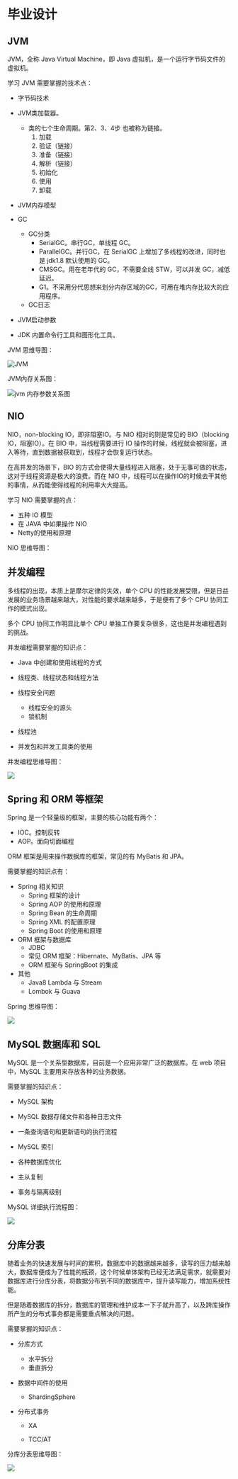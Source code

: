 # 毕业设计



## JVM

JVM，全称 Java Virtual Machine，即 Java 虚拟机，是一个运行字节码文件的虚拟机。

学习 JVM 需要掌握的技术点：

- 字节码技术

- JVM类加载器。

  - 类的七个生命周期。第2、3、4步 也被称为链接。
    1. 加载
    2. 验证（链接）
    3. 准备（链接）
    4. 解析（链接）
    5. 初始化
    6. 使用
    7. 卸载

- JVM内存模型

- GC

  - GC分类
    - SerialGC。串行GC，单线程 GC。
    - ParallelGC。并行GC，在 SerialGC 上增加了多线程的改进，同时也是 jdk1.8 默认使用的 GC。
    - CMSGC。用在老年代的 GC，不需要全线 STW，可以并发 GC，减低延迟。
    - G1。不采用分代思想来划分内存区域的GC，可用在堆内存比较大的应用程序。
  - GC日志

- JVM启动参数

- JDK 内置命令行工具和图形化工具。

  

JVM 思维导图：

![JVM](https://raw.githubusercontent.com/junyulin/jike-assignments/main/img/JVM.png)



JVM内存关系图：

![jvm 内存参数关系图](https://raw.githubusercontent.com/junyulin/jike-assignments/main/img/jvm%20%E5%86%85%E5%AD%98%E5%8F%82%E6%95%B0%E5%85%B3%E7%B3%BB%E5%9B%BE.png)



## NIO

NIO，non-blocking IO，即非阻塞IO。与 NIO 相对的则是常见的 BIO（blocking IO，阻塞IO）。在 BIO 中，当线程需要进行 IO 操作的时候，线程就会被阻塞，进入等待，直到数据被获取到，线程才会恢复运行状态。

在高并发的场景下，BIO 的方式会使得大量线程进入阻塞，处于无事可做的状态，这对于线程资源是极大的浪费。而在 NIO 中，线程可以在操作IO的时候去干其他的事情，从而能使得线程的利用率大大提高。

学习 NIO 需要掌握的点：

- 五种 IO 模型
- 在 JAVA 中如果操作 NIO
- Netty的使用和原理



NIO 思维导图：



## 并发编程

多线程的出现，本质上是摩尔定律的失效，单个 CPU 的性能发展受限，但是日益发展的业务场景越来越大，对性能的要求越来越多，于是便有了多个 CPU 协同工作的模式出现。

多个 CPU 协同工作明显比单个 CPU 单独工作要复杂很多，这也是并发编程遇到的挑战。

并发编程需要掌握的知识点：

- Java 中创建和使用线程的方式

- 线程类、线程状态和线程方法

- 线程安全问题

  - 线程安全的源头
  - 锁机制

- 线程池

- 并发包和并发工具类的使用

  

并发编程思维导图：

![](https://raw.githubusercontent.com/junyulin/jike-assignments/main/img/%E5%A4%9A%E7%BA%BF%E7%A8%8B.png)



## Spring 和 ORM 等框架

Spring 是一个轻量级的框架，主要的核心功能有两个：

- IOC。控制反转
- AOP。面向切面编程

ORM 框架是用来操作数据库的框架，常见的有 MyBatis 和 JPA。

需要掌握的知识点有：

- Spring 相关知识
  - Spring 框架的设计
  - Spring AOP 的使用和原理
  - Spring Bean 的生命周期
  - Spring XML 的配置原理
  - Spring Boot 的使用和原理
- ORM 框架与数据库
  - JDBC
  - 常见 ORM 框架：Hibernate、MyBatis、JPA 等
  - ORM 框架与 SpringBoot 的集成
- 其他
  - Java8 Lambda 与 Stream
  - Lombok 与 Guava

Spring 思维导图：

![](https://raw.githubusercontent.com/junyulin/jike-assignments/main/img/Spring.png)



## MySQL 数据库和 SQL

MySQL 是一个关系型数据库，目前是一个应用非常广泛的数据库。在 web 项目中，MySQL 主要用来存放各种的业务数据。

需要掌握的知识点：

- MySQL 架构

- MySQL 数据存储文件和各种日志文件

- 一条查询语句和更新语句的执行流程

- MySQL 索引

- 各种数据库优化

- 主从复制

- 事务与隔离级别

  

MySQL 详细执行流程图：

![](https://raw.githubusercontent.com/junyulin/jike-assignments/main/img/1066538-20201016015745814-1815633939.png)



## 分库分表

随着业务的快速发展与时间的累积，数据库中的数据越来越多，读写的压力越来越大，数据库便成为了性能的瓶颈，这个时候单体架构已经无法满足需求，就需要对数据库进行分库分表，将数据分布到不同的数据库中，提升读写能力，增加系统性能。

但是随着数据库的拆分，数据库的管理和维护成本一下子就升高了，以及跨库操作所产生的分布式事务都是需要重点解决的问题。

需要掌握的知识点：

- 分库方式

  - 水平拆分
  - 垂直拆分

- 数据中间件的使用

  - ShardingSphere

- 分布式事务

  - XA

  - TCC/AT

    

分库分表思维导图：

![](https://raw.githubusercontent.com/junyulin/jike-assignments/main/img/%E5%88%86%E5%BA%93%E5%88%86%E8%A1%A8.png)